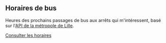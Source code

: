 ## Horaires de bus
Heures des prochains passages de bus aux arrêts qui m'intéressent, basé sur l'[API de la métropole de Lille](https://opendata.lillemetropole.fr/api).

[Consulter les horaires](http://rbwebdev.ovh/bus/)